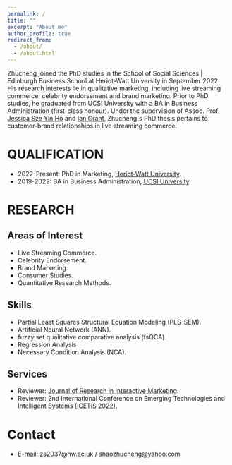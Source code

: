 ```yaml
---
permalink: /
title: ""
excerpt: "About me"
author_profile: true
redirect_from: 
  - /about/
  - /about.html
---
```


Zhucheng joined the PhD studies in the School of Social Sciences | Edinburgh Business School at Heriot-Watt University in September 2022.
His research interests lie in qualitative marketing, including live streaming commerce, celebrity endorsement and brand marketing.
Prior to PhD studies, he graduated from UCSI University with a BA in Business Administration (first-class honour).
Under the supervision of Assoc. Prof. [Jessica Sze Yin Ho](https://www.hw.ac.uk/ebs/people/faculty/jessica-sze-yin-ho.htm) and [Ian Grant](https://www.hw.ac.uk/ebs/people/faculty/ian-grant.htm), Zhucheng`s PhD thesis pertains to customer-brand relationships in live streaming commerce.

QUALIFICATION
=====
- 2022-Present: PhD in Marketing, [Heriot-Watt University](https://www.hw.ac.uk/).
- 2019-2022: BA in Business Administration, [UCSI University](https://www.ucsiuniversity.edu.my/).

RESEARCH
======
Areas of Interest
-----
- Live Streaming Commerce.
- Celebrity Endorsement.
- Brand Marketing.
- Consumer Studies.
- Quantitative Research Methods.

Skills
-----
- Partial Least Squares Structural Equation Modeling (PLS-SEM).
- Artificial Neural Network (ANN).
- fuzzy set qualitative comparative analysis (fsQCA).
- Regression Analysis
- Necessary Condition Analysis (NCA).

Services
-----
- Reviewer: [Journal of Research in Interactive Marketing](https://www.emerald.com/insight/publication/issn/2040-7122).
- Reviewer: 2nd International Conference on Emerging Technologies and Intelligent Systems [(ICETIS 2022)](https://icetis2022.asrin.org/).

Contact
======
- E-mail: zs2037@hw.ac.uk / shaozhucheng@yahoo.com

